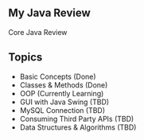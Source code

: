 ## My Java Review

Core Java Review

## Topics

<ul>
    <li>Basic Concepts (Done)</li>
    <li>Classes & Methods (Done)</li>
    <li>OOP (Currently Learning)</li>
    <li>GUI with Java Swing (TBD)</li>
    <li>MySQL Connection (TBD)</li>
    <li>Consuming Third Party APIs (TBD)</li>
    <li>Data Structures & Algorithms (TBD)</li>
</ul>

